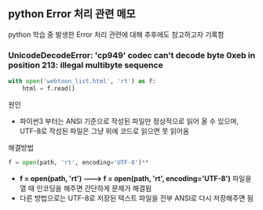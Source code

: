 ## python Error 처리 관련 메모

python 학습 중 발생한 Error 처리 관련에 대해 추후에도 참고하고자 기록함



### **UnicodeDecodeError: 'cp949' codec can't decode byte 0xeb in position 213: illegal multibyte sequence**

```python
with open('webtoon_list.html', 'rt') as f:
    html = f.read()
```



원인 

- 파이썬3 부터는 ANSI 기준으로 작성된 파일만 정상적으로 읽어 올 수 있으며, UTF-8로 작성된 파일은 그냥 위에 코드로 읽으면 못 읽어옴



해결방법

```python
f = open(path, 'rt', encoding='UTF-8')** 
```

- **f = open(path, 'rt')  --->  f = open(path, 'rt', encoding='UTF-8')**  파일을 열 때 인코딩을 해주면 간단하게 문제가 해결됨
- 다른 방법으로는 UTF-8로 저장된 텍스트 파일을 전부 ANSI로 다시 저장해주면 됨